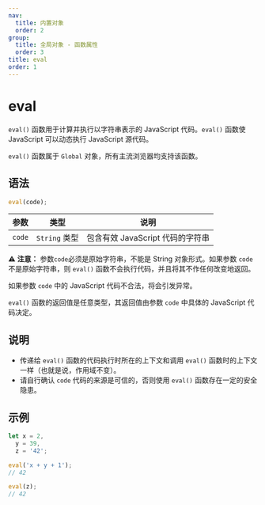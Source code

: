 ```yaml
---
nav:
  title: 内置对象
  order: 2
group:
  title: 全局对象 - 函数属性
  order: 3
title: eval
order: 1
---
```


# eval

`eval()` 函数用于计算并执行以字符串表示的 JavaScript 代码。`eval()` 函数使 JavaScript 可以动态执行 JavaScript 源代码。

`eval()` 函数属于 `Global` 对象，所有主流浏览器均支持该函数。

## 语法

```js
eval(code);
```

| 参数   | 类型          | 说明                             |
| ------ | ------------- | -------------------------------- |
| `code` | `String` 类型 | 包含有效 JavaScript 代码的字符串 |

⚠️ **注意：** 参数`code`必须是原始字符串，不能是 String 对象形式。如果参数 `code` 不是原始字符串，则 `eval()` 函数不会执行代码，并且将其不作任何改变地返回。

如果参数 `code` 中的 JavaScript 代码不合法，将会引发异常。

`eval()` 函数的返回值是任意类型，其返回值由参数 `code` 中具体的 JavaScript 代码决定。

## 说明

- 传递给 `eval()` 函数的代码执行时所在的上下文和调用 `eval()` 函数时的上下文一样（也就是说，作用域不变）。
- 请自行确认 `code` 代码的来源是可信的，否则使用 `eval()` 函数存在一定的安全隐患。

## 示例

```js
let x = 2,
  y = 39,
  z = '42';

eval('x + y + 1');
// 42

eval(z);
// 42
```
